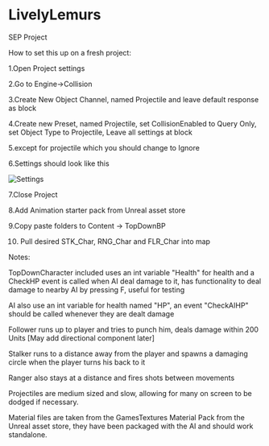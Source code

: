 # LivelyLemurs
SEP Project

How to set this up on a fresh project:

1.Open Project settings

2.Go to Engine->Collision

3.Create New Object Channel, named Projectile and leave default response as block

4.Create new Preset, named Projectile, set CollisionEnabled to Query Only, set Object Type to Projectile, Leave all settings at block 

5.except for projectile which you should change to Ignore

6.Settings should look like this

![Settings](https://i.imgur.com/3K3p4un.jpg)

7.Close Project

8.Add Animation starter pack from Unreal asset store

9.Copy paste folders to Content -> TopDownBP

10. Pull desired STK_Char, RNG_Char and FLR_Char into map

Notes:

TopDownCharacter included uses an int variable "Health" for health and a CheckHP event is called when AI deal damage to it, has functionality to deal damage to nearby AI by pressing F, useful for testing

AI also use an int variable for health named "HP", an event "CheckAIHP" should be called whenever they are dealt damage

Follower runs up to player and tries to punch him, deals damage within 200 Units [May add directional component later]

Stalker runs to a distance away from the player and spawns a damaging circle when the player turns his back to it

Ranger also stays at a distance and fires shots between movements

Projectiles are medium sized and slow, allowing for many on screen to be dodged if necessary.

Material files are taken from the GamesTextures Material Pack from the Unreal asset store, they have been packaged with the AI and should work standalone.
